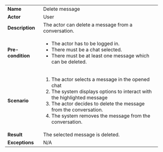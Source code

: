<table>
    <tr>
        <td>
            <strong>Name</strong>
        </td>
        <td>
            Delete message
        </td>
    </tr>
    <tr>
        <td>
            <strong>Actor</strong>
        </td>
        <td>
            User
        </td>
    </tr>
    <tr>
        <td>
            <strong>Description</strong>            
        </td>
        <td>
            The actor can delete a message from a conversation.
        </td>
    </tr>
    <tr>
        <td>
            <strong>Pre-condition</strong>
        </td>
        <td>
            <ul>
                <li>
                    The actor has to be logged in.
                </li>
                <li>
                    There must be a chat selected.
                </li>
                <li>
                    There must be at least one message which can be deleted.
                </li>
            </ul>
        </td>
    </tr>
    <tr>
        <td>
            <strong>Scenario</strong>
        </td>
        <td>
            <ol>
                <li>
                    The actor selects a message in the opened chat
                </li>
                <li>
                    The system displays options to interact with the highlighted message
                </li>
                <li>
                    The actor decides to delete the message from the conversation.
                </li>
                <li>
                    The system removes the message from the conversation.
                </li>
            </ol>
        </td>
    </tr>
    <tr>
        <td>
            <strong>Result</strong>
        </td>
        <td>
            The selected message is deleted.
        </td>
    </tr>
    <tr>
        <td>
            <strong>Exceptions</strong>
        </td>
        <td>
            N/A
        </td>
    </tr>      
</table>
